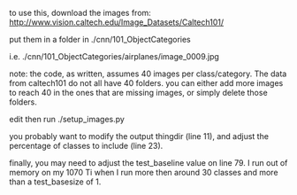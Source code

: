 to use this, download the images from: http://www.vision.caltech.edu/Image_Datasets/Caltech101/

put them in a folder in ./cnn/101_ObjectCategories

i.e. ./cnn/101_ObjectCategories/airplanes/image_0009.jpg

note: the code, as written, assumes 40 images per class/category. The data from caltech101 do not all have 40 folders. you can either add more images to reach 40 in the ones that are missing images, or simply delete those folders.

edit then run ./setup_images.py

you probably want to modify the output thingdir (line 11), and adjust the percentage of classes to include (line 23).

finally, you may need to adjust the test_baseline value on line 79. I run out of memory on my 1070 Ti when I run more then around 30 classes and more than a test_basesize of 1.

